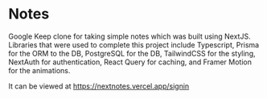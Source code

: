 # Notes

Google Keep clone for taking simple notes which was built using NextJS. Libraries that were used to complete this project include Typescript, Prisma for the ORM to the DB,
PostgreSQL for the DB, TailwindCSS for the styling, NextAuth for authentication, React Query for
caching, and Framer Motion for the animations.

It can be viewed at https://nextnotes.vercel.app/signin
